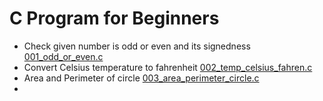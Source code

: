 # C Program for Beginners
* Check given number is odd or even and its signedness [001_odd_or_even.c](https://github.com/srsaidas/c_program_example/blob/master/001_odd_or_even.c)
* Convert Celsius temperature to fahrenheit [002_temp_celsius_fahren.c](https://github.com/srsaidas/c_program_example/blob/master/002_temp_celsius_fahren.c)
* Area and Perimeter of circle [003_area_perimeter_circle.c](https://github.com/srsaidas/c_program_example/blob/master/003_area_perimeter_circle.c)
*
